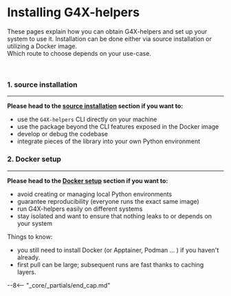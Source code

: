 <br>

# Installing G4X-helpers

These pages explain how you can obtain G4X-helpers and set up your system to use it. 
Installation can be done either via source installation or utilizing a Docker image.  
Which route to choose depends on your use-case.

<br>

### 1. source installation
---

**Please head to the [source installation](./source.md) section if you want to:**

+ use the `G4X-helpers` CLI directly on your machine
+ use the package beyond the CLI features exposed in the Docker image
+ develop or debug the codebase
+ integrate pieces of the library into your own Python environment

### 2. Docker setup
---

**Please head to the [Docker setup](./docker.md) section if you want to:**

+ avoid creating or managing local Python environments
+ guarantee reproducibility (everyone runs the exact same image)
+ run G4X-helpers easily on different systems
+ stay isolated and want to ensure that nothing leaks to or depends on your system
 
Things to know:  

+ you still need to install Docker (or Apptainer, Podman ... ) if you haven't already.
+ first pull can be large; subsequent runs are fast thanks to caching layers.

--8<-- "_core/_partials/end_cap.md"
